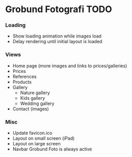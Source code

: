 # Grobund Fotografi TODO

### Loading

-   Show loading animation while images load
-   Delay rendering until initial layout is loaded

### Views

-   Home page (more images and links to prices/galleries)
-   Prices
-   References
-   Products
-   Gallery
    -   Nature gallery
    -   Kids gallery
    -   Wedding gallery
-   Contact (images)

### Misc

-   Update favicon.ico
-   Layout on small screen (iPad)
-   Layout on large screen
-   Navbar Grobund Foto is always active

